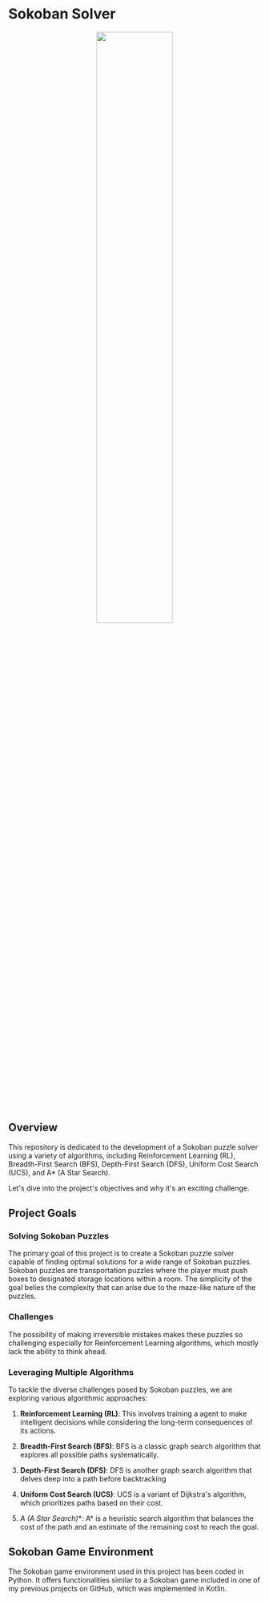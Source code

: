 # Sokoban Solver

<p align="center">
    <img src="https://github.com/vreabernardo/sokoban-solver/assets/45080358/359ab3d7-98ae-47fd-8d88-d84f1ec014f2" width="55%" />
  </p>

## Overview

This repository is dedicated to the development of a Sokoban puzzle solver using a variety of algorithms, including Reinforcement Learning (RL), Breadth-First Search (BFS), Depth-First Search (DFS), Uniform Cost Search (UCS), and A* (A Star Search). 

Let's dive into the project's objectives and why it's an exciting challenge.

## Project Goals

### Solving Sokoban Puzzles

The primary goal of this project is to create a Sokoban puzzle solver capable of finding optimal solutions for a wide range of Sokoban puzzles. Sokoban puzzles are transportation puzzles where the player must push boxes to designated storage locations within a room. The simplicity of the goal belies the complexity that can arise due to the maze-like nature of the puzzles.

### Challenges

The possibility of making irreversible mistakes makes these puzzles so challenging especially for Reinforcement Learning algorithms, which mostly lack the ability to think ahead.

### Leveraging Multiple Algorithms

To tackle the diverse challenges posed by Sokoban puzzles, we are exploring various algorithmic approaches:

1. **Reinforcement Learning (RL)**: This involves training a agent to make intelligent decisions while considering the long-term consequences of its actions.

2. **Breadth-First Search (BFS)**: BFS is a classic graph search algorithm that explores all possible paths systematically.

3. **Depth-First Search (DFS)**: DFS is another graph search algorithm that delves deep into a path before backtracking

4. **Uniform Cost Search (UCS)**: UCS is a variant of Dijkstra's algorithm, which prioritizes paths based on their cost.

5. **A* (A Star Search)**: A* is a heuristic search algorithm that balances the cost of the path and an estimate of the remaining cost to reach the goal.

## Sokoban Game Environment

The Sokoban game environment used in this project has been coded in Python. It offers functionalities similar to a Sokoban game included in one of my previous projects on GitHub, which was implemented in Kotlin.
